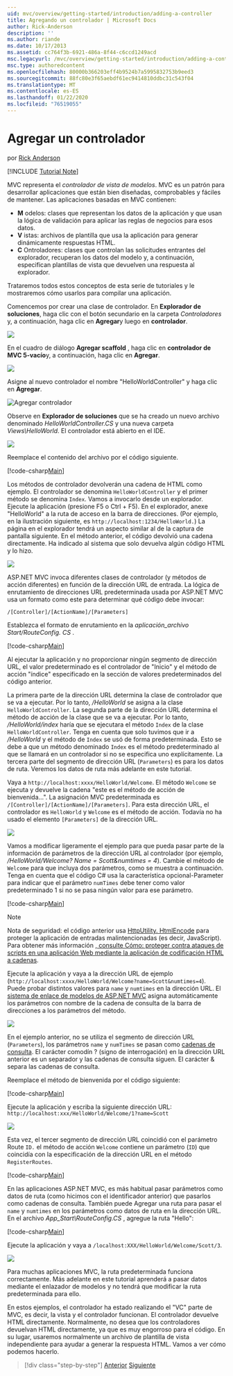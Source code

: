 ```yaml
---
uid: mvc/overview/getting-started/introduction/adding-a-controller
title: Agregando un controlador | Microsoft Docs
author: Rick-Anderson
description: ''
ms.author: riande
ms.date: 10/17/2013
ms.assetid: cc764f3b-6921-486a-8f44-c6ccd1249acd
msc.legacyurl: /mvc/overview/getting-started/introduction/adding-a-controller
msc.type: authoredcontent
ms.openlocfilehash: 80000b366203eff4b9524b7a5995832753b9eed3
ms.sourcegitcommit: 88fc80e3f65aebdf61ec9414810ddbc31c543f04
ms.translationtype: MT
ms.contentlocale: es-ES
ms.lasthandoff: 01/22/2020
ms.locfileid: "76519055"
---
```

# <a name="adding-a-controller"></a>Agregar un controlador

por [Rick Anderson]((https://twitter.com/RickAndMSFT))

[!INCLUDE [Tutorial Note](index.md)]

MVC representa el *controlador de vista de modelos*. MVC es un patrón para desarrollar aplicaciones que están bien diseñadas, comprobables y fáciles de mantener. Las aplicaciones basadas en MVC contienen:

- **M** odelos: clases que representan los datos de la aplicación y que usan la lógica de validación para aplicar las reglas de negocios para esos datos.
- **V** istas: archivos de plantilla que usa la aplicación para generar dinámicamente respuestas HTML.
- **C** Ontroladores: clases que controlan las solicitudes entrantes del explorador, recuperan los datos del modelo y, a continuación, especifican plantillas de vista que devuelven una respuesta al explorador.

Trataremos todos estos conceptos de esta serie de tutoriales y le mostraremos cómo usarlos para compilar una aplicación.

Comencemos por crear una clase de controlador. En **Explorador de soluciones**, haga clic con el botón secundario en la carpeta *Controladores* y, a continuación, haga clic en **Agregar**y luego en **controlador**.

![](adding-a-controller/_static/image1.png)

En el cuadro de diálogo **Agregar scaffold** , haga clic en **controlador de MVC 5-vacío**y, a continuación, haga clic en **Agregar**.

![](adding-a-controller/_static/image2.png)  

Asigne al nuevo controlador el nombre "HelloWorldController" y haga clic en **Agregar**.

![Agregar controlador](adding-a-controller/_static/image3.png)

Observe en **Explorador de soluciones** que se ha creado un nuevo archivo denominado *HelloWorldController.CS* y una nueva carpeta *Views\HelloWorld*. El controlador está abierto en el IDE.

![](adding-a-controller/_static/image4.png)

Reemplace el contenido del archivo por el código siguiente.

[!code-csharp[Main](adding-a-controller/samples/sample1.cs)]

Los métodos de controlador devolverán una cadena de HTML como ejemplo. El controlador se denomina `HelloWorldController` y el primer método se denomina `Index`. Vamos a invocarlo desde un explorador. Ejecute la aplicación (presione F5 o Ctrl + F5). En el explorador, anexe &quot;HelloWorld&quot; a la ruta de acceso en la barra de direcciones. (Por ejemplo, en la ilustración siguiente, es `http://localhost:1234/HelloWorld.`) La página en el explorador tendrá un aspecto similar al de la captura de pantalla siguiente. En el método anterior, el código devolvió una cadena directamente. Ha indicado al sistema que solo devuelva algún código HTML y lo hizo.

![](adding-a-controller/_static/image5.png)

ASP.NET MVC invoca diferentes clases de controlador (y métodos de acción diferentes) en función de la dirección URL de entrada. La lógica de enrutamiento de direcciones URL predeterminada usada por ASP.NET MVC usa un formato como este para determinar qué código debe invocar:

`/[Controller]/[ActionName]/[Parameters]`

Establezca el formato de enrutamiento en la *aplicación\_archivo Start/RouteConfig. CS* .

[!code-csharp[Main](adding-a-controller/samples/sample2.cs?highlight=7-8)]

Al ejecutar la aplicación y no proporcionar ningún segmento de dirección URL, el valor predeterminado es el controlador de "Inicio" y el método de acción "índice" especificado en la sección de valores predeterminados del código anterior.

La primera parte de la dirección URL determina la clase de controlador que se va a ejecutar. Por lo tanto, */HelloWorld* se asigna a la clase `HelloWorldController`. La segunda parte de la dirección URL determina el método de acción de la clase que se va a ejecutar. Por lo tanto, */HelloWorld/index* haría que se ejecutara el método `Index` de la clase `HelloWorldController`. Tenga en cuenta que solo tuvimos que ir a */HelloWorld* y el método de `Index` se usó de forma predeterminada. Esto se debe a que un método denominado `Index` es el método predeterminado al que se llamará en un controlador si no se especifica uno explícitamente. La tercera parte del segmento de dirección URL (`Parameters`) es para los datos de ruta. Veremos los datos de ruta más adelante en este tutorial.

Vaya a `http://localhost:xxxx/HelloWorld/Welcome`. El método `Welcome` se ejecuta y devuelve la cadena &quot;este es el método de acción de bienvenida...&quot;. La asignación MVC predeterminada es `/[Controller]/[ActionName]/[Parameters]`. Para esta dirección URL, el controlador es `HelloWorld` y `Welcome` es el método de acción. Todavía no ha usado el elemento `[Parameters]` de la dirección URL.

![](adding-a-controller/_static/image6.png)

Vamos a modificar ligeramente el ejemplo para que pueda pasar parte de la información de parámetros de la dirección URL al controlador (por ejemplo, */HelloWorld/Welcome? Name = Scott&amp;numtimes = 4*). Cambie el método de `Welcome` para que incluya dos parámetros, como se muestra a continuación. Tenga en cuenta que el código C# usa la característica opcional-Parameter para indicar que el parámetro `numTimes` debe tener como valor predeterminado 1 si no se pasa ningún valor para ese parámetro.

[!code-csharp[Main](adding-a-controller/samples/sample3.cs)]

> [!NOTE]
> Nota de seguridad: el código anterior usa [HttpUtility. HtmlEncode](https://msdn.microsoft.com/library/ee360286(v=vs.110).aspx) para proteger la aplicación de entradas malintencionadas (es decir, JavaScript). Para obtener más información [, consulte Cómo: proteger contra ataques de scripts en una aplicación Web mediante la aplicación de codificación HTML a cadenas](https://msdn.microsoft.com/library/a2a4yykt(v=vs.100).aspx).

 Ejecute la aplicación y vaya a la dirección URL de ejemplo (`http://localhost:xxxx/HelloWorld/Welcome?name=Scott&numtimes=4`). Puede probar distintos valores para `name` y `numtimes` en la dirección URL. El [sistema de enlace de modelos de ASP.NET MVC](http://odetocode.com/Blogs/scott/archive/2009/04/27/6-tips-for-asp-net-mvc-model-binding.aspx) asigna automáticamente los parámetros con nombre de la cadena de consulta de la barra de direcciones a los parámetros del método.

![](adding-a-controller/_static/image7.png)

En el ejemplo anterior, no se utiliza el segmento de dirección URL (`Parameters`), los parámetros `name` y `numTimes` se pasan como [cadenas de consulta](http://en.wikipedia.org/wiki/Query_string). El carácter comodín ? (signo de interrogación) en la dirección URL anterior es un separador y las cadenas de consulta siguen. El carácter &amp; separa las cadenas de consulta.

Reemplace el método de bienvenida por el código siguiente:

[!code-csharp[Main](adding-a-controller/samples/sample4.cs)]

Ejecute la aplicación y escriba la siguiente dirección URL: `http://localhost:xxx/HelloWorld/Welcome/1?name=Scott`

![](adding-a-controller/_static/image8.png)

Esta vez, el tercer segmento de dirección URL coincidió con el parámetro Route `ID.` el método de acción `Welcome` contiene un parámetro (`ID`) que coincidía con la especificación de la dirección URL en el método `RegisterRoutes`.

[!code-csharp[Main](adding-a-controller/samples/sample5.cs?highlight=7)]

En las aplicaciones ASP.NET MVC, es más habitual pasar parámetros como datos de ruta (como hicimos con el identificador anterior) que pasarlos como cadenas de consulta. También puede Agregar una ruta para pasar el `name` y `numtimes` en los parámetros como datos de ruta en la dirección URL. En el archivo *App\_Start\RouteConfig.CS* , agregue la ruta "Hello":

[!code-csharp[Main](adding-a-controller/samples/sample6.cs?highlight=13-16)]

Ejecute la aplicación y vaya a `/localhost:XXX/HelloWorld/Welcome/Scott/3`.

![](adding-a-controller/_static/image9.png)

Para muchas aplicaciones MVC, la ruta predeterminada funciona correctamente. Más adelante en este tutorial aprenderá a pasar datos mediante el enlazador de modelos y no tendrá que modificar la ruta predeterminada para ello.

En estos ejemplos, el controlador ha estado realizando el &quot;VC&quot; parte de MVC, es decir, la vista y el controlador funcionan. El controlador devuelve HTML directamente. Normalmente, no desea que los controladores devuelvan HTML directamente, ya que es muy engorroso para el código. En su lugar, usaremos normalmente un archivo de plantilla de vista independiente para ayudar a generar la respuesta HTML. Vamos a ver cómo podemos hacerlo.

> [!div class="step-by-step"]
> [Anterior](getting-started.md)
> [Siguiente](adding-a-view.md)
